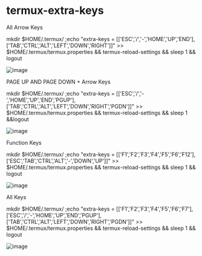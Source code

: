 # termux-extra-keys

All Arrow Keys

mkdir $HOME/.termux/ ;echo "extra-keys = [['ESC','/','-','HOME','UP','END'],['TAB','CTRL','ALT','LEFT','DOWN','RIGHT']]" >> $HOME/.termux/termux.properties && termux-reload-settings && sleep 1 && logout

![image](https://user-images.githubusercontent.com/47074021/203642733-f18f6e21-85aa-4f24-9b25-b68426b9af2c.png)


PAGE UP AND PAGE DOWN + Arrow Keys

mkdir $HOME/.termux/ ;echo "extra-keys = [['ESC','/','-','HOME','UP','END','PGUP'],['TAB','CTRL','ALT','LEFT','DOWN','RIGHT','PGDN']]" >> $HOME/.termux/termux.properties && termux-reload-settings && sleep 1 &&logout

![image](https://user-images.githubusercontent.com/47074021/203642772-979fd8c0-1c9a-4f3d-bc51-639258a1cfba.png)


Function Keys

 mkdir $HOME/.termux/ ;echo "extra-keys = [['F1','F2','F3','F4','F5','F6','F12'],['ESC','TAB','CTRL','ALT','-','DOWN','UP']]" >> $HOME/.termux/termux.properties && termux-reload-settings && sleep 1 && logout
 
 ![image](https://user-images.githubusercontent.com/47074021/203642803-6b1f7f9a-0b2d-4fd0-97aa-62d1bfbb0fab.png)

 
 All Keys 
 
 mkdir $HOME/.termux/ ;echo "extra-keys = [['F1','F2','F3','F4','F5','F6','F7'],['ESC','/','-','HOME','UP','END','PGUP'],['TAB','CTRL','ALT','LEFT','DOWN','RIGHT','PGDN']]" >> $HOME/.termux/termux.properties && termux-reload-settings && sleep 1 && logout

![image](https://user-images.githubusercontent.com/47074021/203642829-e80ec35a-23cb-4946-a331-5a70d76b9c2a.png)
